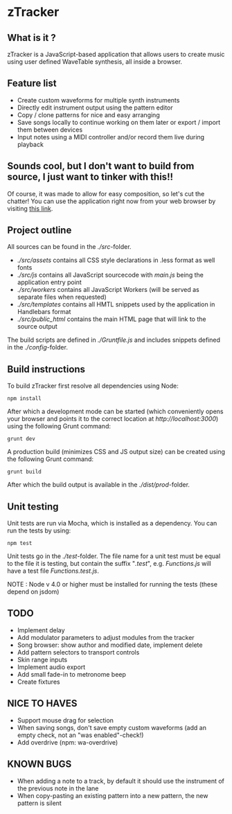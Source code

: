 zTracker
========

What is it ?
------------

zTracker is a JavaScript-based application that allows users to create music using user defined
WaveTable synthesis, all inside a browser.

Feature list
------------

- Create custom waveforms for multiple synth instruments
- Directly edit instrument output using the pattern editor
- Copy / clone patterns for nice and easy arranging
- Save songs locally to continue working on them later or export / import them between devices
- Input notes using a MIDI controller and/or record them live during playback

Sounds cool, but I don't want to build from source, I just want to tinker with this!!
-------------------------------------------------------------------------------------

Of course, it was made to allow for easy composition, so let's cut the chatter!
You can use the application right now from  your web browser by visiting [this link](http://www.igorski.nl/experiment/ztracker).

Project outline
---------------

All sources can be found in the _./src_-folder.

 * _./src/assets_ contains all CSS style declarations in .less format as well fonts
 * _./src/js_ contains all JavaScript sourcecode with _main.js_ being the application entry point
 * _./src/workers_ contains all JavaScript Workers (will be served as separate files when requested)
 * _./src/templates_ contains all HMTL snippets used by the application in Handlebars format
 * _./src/public_html_ contains the main HTML page that will link to the source output
 
The build scripts are defined in _./Gruntfile.js_ and includes snippets defined in the _./config_-folder.
 
Build instructions
------------------

To build zTracker first resolve all dependencies using Node:

    npm install
 
After which a development mode can be started (which conveniently opens your browser and points it to the correct
location at _http://localhost:3000_) using the following Grunt command:

    grunt dev
 
A production build (minimizes CSS and JS output size) can be created using the following Grunt command:

    grunt build
 
After which the build output is available in the _./dist/prod_-folder.
 
Unit testing
------------

Unit tests are run via Mocha, which is installed as a dependency. You can run the tests by using:

    npm test
 
Unit tests go in the _./test_-folder. The file name for a unit test must be equal to the file it is testing, but contain
the suffix "_.test_", e.g. _Functions.js_ will have a test file _Functions.test.js_.

NOTE : Node v 4.0 or higher must be installed for running the tests (these depend on jsdom)

TODO
----

 * Implement delay
 * Add modulator parameters to adjust modules from the tracker
 * Song browser: show author and modified date, implement delete
 * Add pattern selectors to transport controls
 * Skin range inputs
 * Implement audio export
 * Add small fade-in to metronome beep
 * Create fixtures
 
NICE TO HAVES
-------------

 * Support mouse drag for selection
 * When saving songs, don't save empty custom waveforms (add an empty check, not an "was enabled"-check!)
 * Add overdrive (npm: wa-overdrive)
 
KNOWN BUGS
----------

 * When adding a note to a track, by default it should use the instrument of the previous note in the lane
 * When copy-pasting an existing pattern into a new pattern, the new pattern is silent
